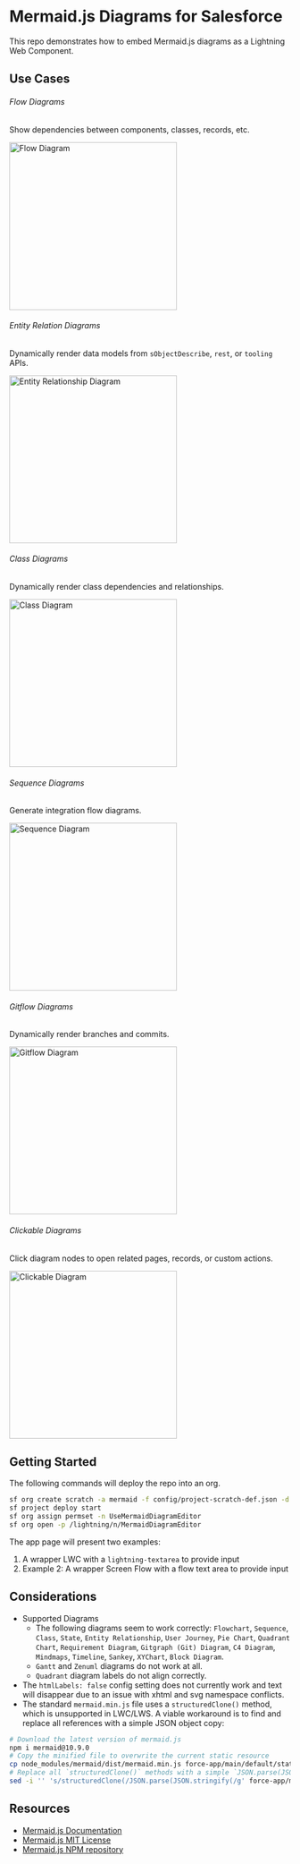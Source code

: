 # Mermaid.js Diagrams for Salesforce

This repo demonstrates how to embed Mermaid.js diagrams as a Lightning Web Component.

## Use Cases

###### Flow Diagrams
Show dependencies between components, classes, records, etc.

<img src="config/img/Sample: Flow Diagram.png" alt="Flow Diagram" width="300px"/>

###### Entity Relation Diagrams
Dynamically render data models from `sObjectDescribe`, `rest`, or `tooling` APIs.

<img src="config/img/Sample: Entity Relationship Diagram.png" alt="Entity Relationship Diagram" width="300px"/>

###### Class Diagrams
Dynamically render class dependencies and relationships.

<img src="config/img/Sample: Class Diagram.png" alt="Class Diagram" width="300px"/>

###### Sequence Diagrams
Generate integration flow diagrams.

<img src="config/img/Sample: Sequence Diagram.png" alt="Sequence Diagram" width="300px"/>

###### Gitflow Diagrams
Dynamically render branches and commits.

<img src="config/img/Sample: Gitflow Diagram.png" alt="Gitflow Diagram" width="300px"/>

###### Clickable Diagrams
Click diagram nodes to open related pages, records, or custom actions.

<img src="config/img/Sample: Clickable Diagram.png" alt="Clickable Diagram" width="300px"/>

## Getting Started

The following commands will deploy the repo into an org.

```bash
sf org create scratch -a mermaid -f config/project-scratch-def.json -d -y 30
sf project deploy start
sf org assign permset -n UseMermaidDiagramEditor
sf org open -p /lightning/n/MermaidDiagramEditor
```

The app page will present two examples:

1. A wrapper LWC with a `lightning-textarea` to provide input
2. Example 2: A wrapper Screen Flow with a flow text area to provide input

## Considerations

- Supported Diagrams
  - The following diagrams seem to work correctly: `Flowchart`, `Sequence`, `Class`, `State`, `Entity Relationship`, `User Journey`, `Pie Chart`, `Quadrant Chart`, `Requirement Diagram`, `Gitgraph (Git) Diagram`, `C4 Diagram`, `Mindmaps`, `Timeline`, `Sankey`, `XYChart`, `Block Diagram`.
  - `Gantt` and `Zenuml` diagrams do not work at all.
  - `Quadrant` diagram labels do not align correctly.
- The `htmlLabels: false` config setting does not currently work and text will disappear due to an issue with xhtml and svg namespace conflicts.
- The standard `mermaid.min.js` file uses a `structuredClone()` method, which is unsupported in LWC/LWS. A viable workaround is to find and replace all references with a simple JSON object copy:

```bash
# Download the latest version of mermaid.js
npm i mermaid@10.9.0
# Copy the minified file to overwrite the current static resource
cp node_modules/mermaid/dist/mermaid.min.js force-app/main/default/staticresources/mermaid.js
# Replace all `structuredClone()` methods with a simple `JSON.parse(JSON.stringify())` object copy:
sed -i '' 's/structuredClone(/JSON.parse(JSON.stringify(/g' force-app/main/default/staticresources/mermaid.js
```

## Resources

- [Mermaid.js Documentation](https://mermaid.js.org/intro/getting-started.html)
- [Mermaid.js MIT License](https://github.com/mermaid-js/mermaid/blob/develop/LICENSE)
- [Mermaid.js NPM repository](https://www.npmjs.com/package/mermaid)